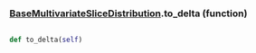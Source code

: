 ### [BaseMultivariateSliceDistribution](BaseMultivariateSliceDistribution.md).to_delta (function)


```py

def to_delta(self)

```



        


